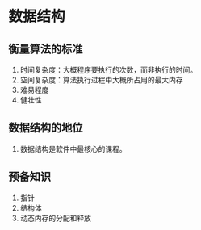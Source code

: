 # 数据结构

## 衡量算法的标准

1. 时间复杂度：大概程序要执行的次数，而非执行的时间。
2. 空间复杂度：算法执行过程中大概所占用的最大内存
3. 难易程度
4. 健壮性

## 数据结构的地位

1. 数据结构是软件中最核心的课程。

## 预备知识

1. 指针
2. 结构体
3. 动态内存的分配和释放